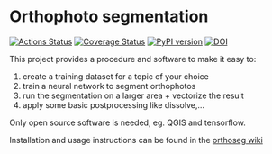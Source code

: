 # Orthophoto segmentation

[![Actions Status](https://github.com/orthoseg/orthoseg/actions/workflows/tests.yml/badge.svg?branch=main)](https://github.com/orthoseg/orthoseg/actions?query=workflow%3ATests)
[![Coverage Status](https://codecov.io/gh/orthoseg/orthoseg/branch/main/graph/badge.svg)](https://codecov.io/gh/orthoseg/orthoseg)
[![PyPI version](https://img.shields.io/pypi/v/orthoseg.svg)](https://pypi.org/project/orthoseg)
[![DOI](https://zenodo.org/badge/147507046.svg)](https://zenodo.org/doi/10.5281/zenodo.10340584)

This project provides a procedure and software to make it easy to:
1. create a training dataset for a topic of your choice
2. train a neural network to segment orthophotos
3. run the segmentation on a larger area + vectorize the result
4. apply some basic postprocessing like dissolve,...

Only open source software is needed, eg. QGIS and tensorflow.

Installation and usage instructions can be found in the [orthoseg wiki](https://github.com/orthoseg/orthoseg/wiki)
